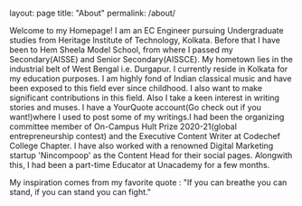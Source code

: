 layout: page
title: "About"
permalink: /about/

Welcome to my Homepage! 
I am an EC Engineer pursuing Undergraduate studies from Heritage Institute of Technology, Kolkata. Before that I have been to Hem Sheela Model School, from where I passed my Secondary(AISSE) and Senior Secondary(AISSCE). My hometown lies in the industrial belt of West Bengal i.e. Durgapur. I currently reside in Kolkata for my education purposes. I am highly fond of Indian classical music and have been exposed to this field ever since childhood. I also want to make significant contributions in this field. Also I take a keen interest in writing stories and muses. I have a YourQuote account(Go check out if you want!)where I used to post some of my writings.I had been the organizing committee member of On-Campus Hult Prize 2020-21(global entrepreneurship contest) and the Executive Content Writer at Codechef College Chapter. I have also worked with a renowned Digital Marketing startup 'Nincompoop' as the Content Head for their social pages. Alongwith this, I had been a part-time Educator at Unacademy for a few months.

My inspiration comes from my favorite quote : "If you can breathe you can stand, if you can stand you can fight."

